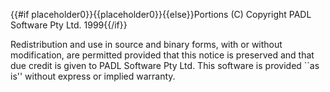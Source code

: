 {{#if placeholder0}}{{placeholder0}}{{else}}Portions (C) Copyright PADL Software Pty Ltd. 1999{{/if}}

 Redistribution and use in source and binary forms, with or without modification, are permitted provided that this notice is preserved and that due credit is given to PADL Software Pty Ltd. This software is provided ``as is'' without express or implied warranty.